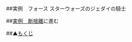##実例　フォース スターウォーズのジェダイの騎士　


##[実例　断捨離](/contents/entry30/entry.html)に進む

##▲[もくじ](/contents/a_index/entry.html)